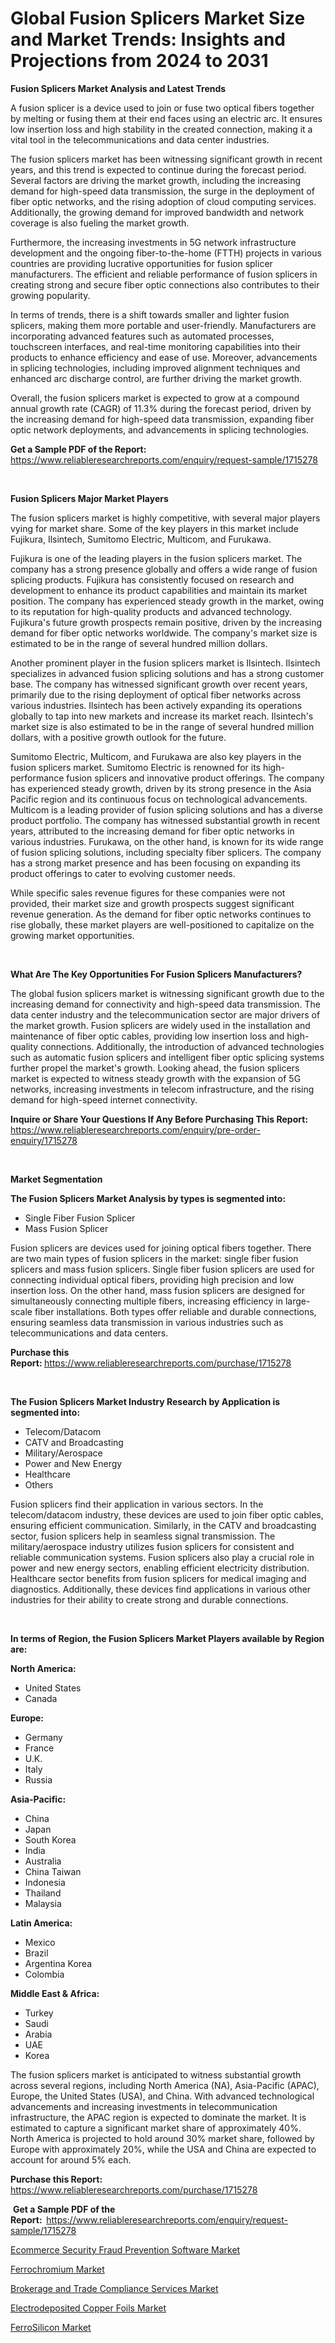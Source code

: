 <p><h1>Global Fusion Splicers Market Size and Market Trends: Insights and Projections from 2024 to 2031</h1></p><p><strong>Fusion Splicers Market Analysis and Latest Trends</strong></p>
<p><p>A fusion splicer is a device used to join or fuse two optical fibers together by melting or fusing them at their end faces using an electric arc. It ensures low insertion loss and high stability in the created connection, making it a vital tool in the telecommunications and data center industries.</p><p>The fusion splicers market has been witnessing significant growth in recent years, and this trend is expected to continue during the forecast period. Several factors are driving the market growth, including the increasing demand for high-speed data transmission, the surge in the deployment of fiber optic networks, and the rising adoption of cloud computing services. Additionally, the growing demand for improved bandwidth and network coverage is also fueling the market growth.</p><p>Furthermore, the increasing investments in 5G network infrastructure development and the ongoing fiber-to-the-home (FTTH) projects in various countries are providing lucrative opportunities for fusion splicer manufacturers. The efficient and reliable performance of fusion splicers in creating strong and secure fiber optic connections also contributes to their growing popularity.</p><p>In terms of trends, there is a shift towards smaller and lighter fusion splicers, making them more portable and user-friendly. Manufacturers are incorporating advanced features such as automated processes, touchscreen interfaces, and real-time monitoring capabilities into their products to enhance efficiency and ease of use. Moreover, advancements in splicing technologies, including improved alignment techniques and enhanced arc discharge control, are further driving the market growth.</p><p>Overall, the fusion splicers market is expected to grow at a compound annual growth rate (CAGR) of 11.3% during the forecast period, driven by the increasing demand for high-speed data transmission, expanding fiber optic network deployments, and advancements in splicing technologies.</p></p>
<p><strong>Get a Sample PDF of the Report:&nbsp;</strong> <a href="https://www.reliableresearchreports.com/enquiry/request-sample/1715278">https://www.reliableresearchreports.com/enquiry/request-sample/1715278</a></p>
<p>&nbsp;</p>
<p><strong>Fusion Splicers Major Market Players</strong></p>
<p><p>The fusion splicers market is highly competitive, with several major players vying for market share. Some of the key players in this market include Fujikura, Ilsintech, Sumitomo Electric, Multicom, and Furukawa.</p><p>Fujikura is one of the leading players in the fusion splicers market. The company has a strong presence globally and offers a wide range of fusion splicing products. Fujikura has consistently focused on research and development to enhance its product capabilities and maintain its market position. The company has experienced steady growth in the market, owing to its reputation for high-quality products and advanced technology. Fujikura's future growth prospects remain positive, driven by the increasing demand for fiber optic networks worldwide. The company's market size is estimated to be in the range of several hundred million dollars.</p><p>Another prominent player in the fusion splicers market is Ilsintech. Ilsintech specializes in advanced fusion splicing solutions and has a strong customer base. The company has witnessed significant growth over recent years, primarily due to the rising deployment of optical fiber networks across various industries. Ilsintech has been actively expanding its operations globally to tap into new markets and increase its market reach. Ilsintech's market size is also estimated to be in the range of several hundred million dollars, with a positive growth outlook for the future.</p><p>Sumitomo Electric, Multicom, and Furukawa are also key players in the fusion splicers market. Sumitomo Electric is renowned for its high-performance fusion splicers and innovative product offerings. The company has experienced steady growth, driven by its strong presence in the Asia Pacific region and its continuous focus on technological advancements. Multicom is a leading provider of fusion splicing solutions and has a diverse product portfolio. The company has witnessed substantial growth in recent years, attributed to the increasing demand for fiber optic networks in various industries. Furukawa, on the other hand, is known for its wide range of fusion splicing solutions, including specialty fiber splicers. The company has a strong market presence and has been focusing on expanding its product offerings to cater to evolving customer needs.</p><p>While specific sales revenue figures for these companies were not provided, their market size and growth prospects suggest significant revenue generation. As the demand for fiber optic networks continues to rise globally, these market players are well-positioned to capitalize on the growing market opportunities.</p></p>
<p>&nbsp;</p>
<p><strong>What Are The Key Opportunities For Fusion Splicers Manufacturers?</strong></p>
<p><p>The global fusion splicers market is witnessing significant growth due to the increasing demand for connectivity and high-speed data transmission. The data center industry and the telecommunication sector are major drivers of the market growth. Fusion splicers are widely used in the installation and maintenance of fiber optic cables, providing low insertion loss and high-quality connections. Additionally, the introduction of advanced technologies such as automatic fusion splicers and intelligent fiber optic splicing systems further propel the market's growth. Looking ahead, the fusion splicers market is expected to witness steady growth with the expansion of 5G networks, increasing investments in telecom infrastructure, and the rising demand for high-speed internet connectivity.</p></p>
<p><strong>Inquire or Share Your Questions If Any Before Purchasing This Report:</strong> <a href="https://www.reliableresearchreports.com/enquiry/pre-order-enquiry/1715278">https://www.reliableresearchreports.com/enquiry/pre-order-enquiry/1715278</a></p>
<p>&nbsp;</p>
<p><strong>Market Segmentation</strong></p>
<p><strong>The Fusion Splicers Market Analysis by types is segmented into:</strong></p>
<p><ul><li>Single Fiber Fusion Splicer</li><li>Mass Fusion Splicer</li></ul></p>
<p><p>Fusion splicers are devices used for joining optical fibers together. There are two main types of fusion splicers in the market: single fiber fusion splicers and mass fusion splicers. Single fiber fusion splicers are used for connecting individual optical fibers, providing high precision and low insertion loss. On the other hand, mass fusion splicers are designed for simultaneously connecting multiple fibers, increasing efficiency in large-scale fiber installations. Both types offer reliable and durable connections, ensuring seamless data transmission in various industries such as telecommunications and data centers.</p></p>
<p><strong>Purchase this Report:&nbsp;</strong><a href="https://www.reliableresearchreports.com/purchase/1715278">https://www.reliableresearchreports.com/purchase/1715278</a></p>
<p>&nbsp;</p>
<p><strong>The Fusion Splicers Market Industry Research by Application is segmented into:</strong></p>
<p><ul><li>Telecom/Datacom</li><li>CATV and Broadcasting</li><li>Military/Aerospace</li><li>Power and New Energy</li><li>Healthcare</li><li>Others</li></ul></p>
<p><p>Fusion splicers find their application in various sectors. In the telecom/datacom industry, these devices are used to join fiber optic cables, ensuring efficient communication. Similarly, in the CATV and broadcasting sector, fusion splicers help in seamless signal transmission. The military/aerospace industry utilizes fusion splicers for consistent and reliable communication systems. Fusion splicers also play a crucial role in power and new energy sectors, enabling efficient electricity distribution. Healthcare sector benefits from fusion splicers for medical imaging and diagnostics. Additionally, these devices find applications in various other industries for their ability to create strong and durable connections.</p></p>
<p>&nbsp;</p>
<p><strong>In terms of Region, the Fusion Splicers Market Players available by Region are:</strong></p>
<p>
    <p> <strong> North America: </strong>
        <ul>
            <li>United States</li>
            <li>Canada</li>
        </ul>
        </p> 
    <p> <strong> Europe: </strong>
        <ul>
            <li>Germany</li>
            <li>France</li>
            <li>U.K.</li>
            <li>Italy</li>
            <li>Russia</li>
        </ul>
        </p> 
    <p> <strong> Asia-Pacific: </strong>
        <ul>
            <li>China</li>
            <li>Japan</li>
            <li>South Korea</li>
            <li>India</li>
            <li>Australia</li>
            <li>China Taiwan</li>
            <li>Indonesia</li>
            <li>Thailand</li>
            <li>Malaysia</li>
        </ul>
        </p> 
    <p> <strong> Latin America: </strong>
        <ul>
            <li>Mexico</li>
            <li>Brazil</li>
            <li>Argentina Korea</li>
            <li>Colombia</li>
        </ul>
        </p> 
    <p> <strong> Middle East & Africa: </strong>
        <ul>
            <li>Turkey</li>
            <li>Saudi</li>
            <li>Arabia</li>
            <li>UAE</li>
            <li>Korea</li>
        </ul>
    </p>
    </p>
<p><p>The fusion splicers market is anticipated to witness substantial growth across several regions, including North America (NA), Asia-Pacific (APAC), Europe, the United States (USA), and China. With advanced technological advancements and increasing investments in telecommunication infrastructure, the APAC region is expected to dominate the market. It is estimated to capture a significant market share of approximately 40%. North America is projected to hold around 30% market share, followed by Europe with approximately 20%, while the USA and China are expected to account for around 5% each.</p></p>
<p><strong>Purchase this Report: </strong><a href="https://www.reliableresearchreports.com/purchase/1715278">https://www.reliableresearchreports.com/purchase/1715278</a></p>
<p>&nbsp;<strong>Get a Sample PDF of the Report:&nbsp;&nbsp;</strong><a href="https://www.reliableresearchreports.com/enquiry/request-sample/1715278">https://www.reliableresearchreports.com/enquiry/request-sample/1715278</a></p>
<p><strong></strong></p>
<p><p><a href="https://github.com/fmbutu/Market-Research-Report-List-1/blob/main/ecommerce-security-fraud-prevention-software-market.md">Ecommerce Security Fraud Prevention Software Market</a></p><p><a href="https://medium.com/@alortiz4534/ferrochromium-market-share-evolution-and-market-growth-trends-2024-2031-d248869cbd16">Ferrochromium Market</a></p><p><a href="https://github.com/gamblestampleyjenny50m5sl6/Market-Research-Report-List-1/blob/main/brokerage-and-trade-compliance-services-market.md">Brokerage and Trade Compliance Services Market</a></p><p><a href="https://medium.com/@alortiz4534/electrodeposited-copper-foils-market-outlook-industry-overview-and-forecast-2024-to-2031-1e023e04b1d3">Electrodeposited Copper Foils Market</a></p><p><a href="https://medium.com/@alortiz4534/ferrosilicon-market-comprehensive-assessment-by-type-application-and-geography-4c4e66204f44">FerroSilicon Market</a></p></p>